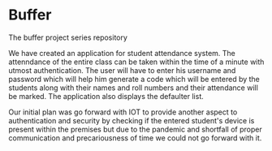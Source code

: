# Buffer
The buffer project series repository

We have created an application for student attendance system. The attenndance of the entire class can be taken within the time of a minute with utmost authentication. The user will have to enter his username and password which will help him generate a code which will be entered by the students along with their names and roll numbers and their attendance will be marked. The application also displays the defaulter list. 

Our initial plan was go forward with IOT to provide another aspect to authentication and security by checking if the entered student's device is present within the premises but due to the pandemic and shortfall of proper communication and precariousness of time we could not go forward with it.
